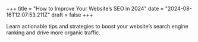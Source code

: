 +++
title = "How to Improve Your Website’s SEO in 2024"
date = "2024-08-16T12:07:53.211Z"
draft = false
+++

  Learn actionable tips and strategies to boost your website’s search engine ranking and drive more organic traffic.
        